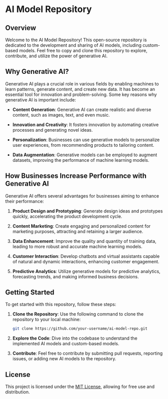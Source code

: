 # AI Model Repository

## Overview

Welcome to the AI Model Repository! This open-source repository is dedicated to the development and sharing of AI models, including custom-based models. Feel free to copy and clone this repository to explore, contribute, and utilize the power of generative AI.

## Why Generative AI?

Generative AI plays a crucial role in various fields by enabling machines to learn patterns, generate content, and create new data. It has become an essential tool for innovation and problem-solving. Some key reasons why generative AI is important include:

- **Content Generation**: Generative AI can create realistic and diverse content, such as images, text, and even music.

- **Innovation and Creativity**: It fosters innovation by automating creative processes and generating novel ideas.

- **Personalization**: Businesses can use generative models to personalize user experiences, from recommending products to tailoring content.

- **Data Augmentation**: Generative models can be employed to augment datasets, improving the performance of machine learning models.

## How Businesses Increase Performance with Generative AI

Generative AI offers several advantages for businesses aiming to enhance their performance:

1. **Product Design and Prototyping**: Generate design ideas and prototypes quickly, accelerating the product development cycle.

2. **Content Marketing**: Create engaging and personalized content for marketing purposes, attracting and retaining a larger audience.

3. **Data Enhancement**: Improve the quality and quantity of training data, leading to more robust and accurate machine learning models.

4. **Customer Interaction**: Develop chatbots and virtual assistants capable of natural and dynamic interactions, enhancing customer engagement.

5. **Predictive Analytics**: Utilize generative models for predictive analytics, forecasting trends, and making informed business decisions.

## Getting Started

To get started with this repository, follow these steps:

1. **Clone the Repository**: Use the following command to clone the repository to your local machine:

    ```bash
    git clone https://github.com/your-username/ai-model-repo.git
    ```

2. **Explore the Code**: Dive into the codebase to understand the implemented AI models and custom-based models.

3. **Contribute**: Feel free to contribute by submitting pull requests, reporting issues, or adding new AI models to the repository.

## License

This project is licensed under the [MIT License](LICENSE), allowing for free use and distribution.

